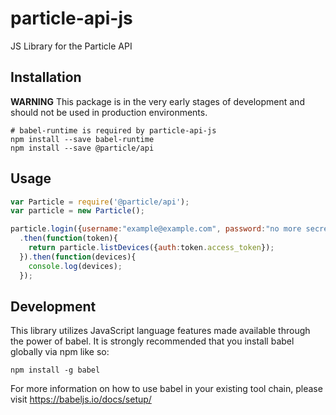 # particle-api-js
JS Library for the Particle API

## Installation
**WARNING** This package is in the very early stages of development
and should not be used in production environments.
```shell
# babel-runtime is required by particle-api-js
npm install --save babel-runtime
npm install --save @particle/api
```

## Usage
```javascript
var Particle = require('@particle/api');
var particle = new Particle();

particle.login({username:"example@example.com", password:"no more secrets"})
  .then(function(token){
    return particle.listDevices({auth:token.access_token});
  }).then(function(devices){
    console.log(devices);
  });
```

## Development
This library utilizes JavaScript language features made available through the power of babel. It is strongly recommended that you install babel globally via npm like so:

`npm install -g babel`

For more information on how to use babel in your existing tool chain, please visit https://babeljs.io/docs/setup/
